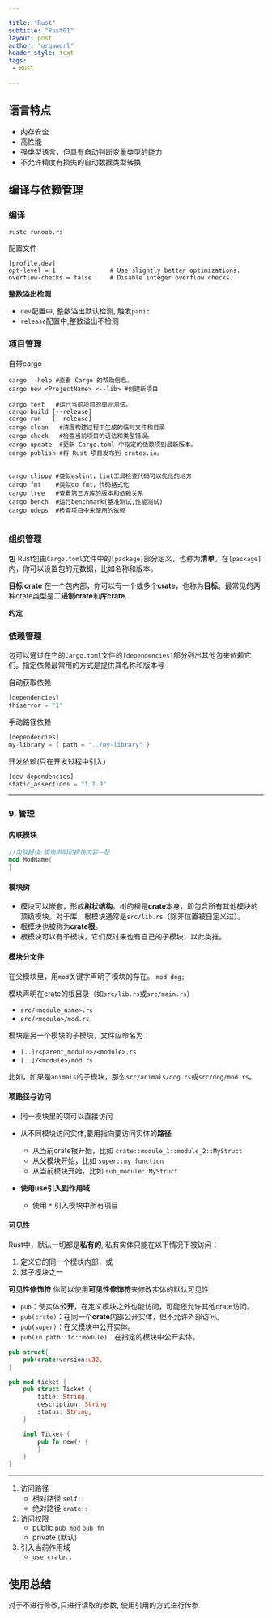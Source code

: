 ```yaml
---

title: "Rust"
subtitle: "Rust01"
layout: post
author: "orgaworl"
header-style: text
tags:
 - Rust
 
---
```


## 语言特点

- 内存安全
- 高性能
- 强类型语言，但具有自动判断变量类型的能力
- 不允许精度有损失的自动数据类型转换

## 编译与依赖管理
### 编译
```shell
rustc runoob.rs
```

配置文件
```
[profile.dev]
opt-level = 1               # Use slightly better optimizations.
overflow-checks = false     # Disable integer overflow checks.
```


**整数溢出检测**
- `dev`配置中, 整数溢出默认检测, 触发`panic`
- `release`配置中,整数溢出不检测

### 项目管理
自带cargo
```
cargo --help #查看 Cargo 的帮助信息。
cargo new <ProjectName> <--lib> #创建新项目

cargo test   #运行当前项目的单元测试。
cargo build [--release]
cargo run   [--release]
cargo clean   #清理构建过程中生成的临时文件和目录
cargo check   #检查当前项目的语法和类型错误。
cargo update  #更新 Cargo.toml 中指定的依赖项到最新版本。
cargo publish #将 Rust 项目发布到 crates.io。


cargo clippy #类似eslint，lint工具检查代码可以优化的地方
cargo fmt    #类似go fmt，代码格式化
cargo tree   #查看第三方库的版本和依赖关系
cargo bench  #运行benchmark(基准测试,性能测试)
cargo udeps  #检查项目中未使用的依赖


```

### 组织管理

**包**
Rust包由`Cargo.toml`文件中的`[package]`部分定义，也称为**清单**。在`[package]`内，你可以设置包的元数据，比如名称和版本。

**目标 crate**
在一个包内部，你可以有一个或多个**crate**，也称为**目标**。最常见的两种crate类型是**二进制crate**和**库crate**.


**约定**



### 依赖管理
包可以通过在它的`Cargo.toml`文件的`[dependencies]`部分列出其他包来依赖它们。指定依赖最常用的方式是提供其名称和版本号：

自动获取依赖
```rust
[dependencies] 
thiserror = "1"
```
手动路径依赖
```rust
[dependencies]
my-library = { path = "../my-library" }
```
开发依赖(只在开发过程中引入)
```rust
[dev-dependencies]
static_assertions = "1.1.0"
```

---
### 9. 管理
#### 内联模块
```rust
//内联模块:模块声明和模块内容一起
mod ModName{
}
```

#### 模块树
- 模块可以嵌套，形成**树状结构**。树的根是**crate**本身，即包含所有其他模块的顶级模块。对于库，根模块通常是`src/lib.rs`（除非位置被自定义过）。
- 根模块也被称为**crate根**。
- 根模块可以有子模块，它们反过来也有自己的子模块，以此类推。

#### 模块分文件

在父模块里，用`mod`关键字声明子模块的存在。
`mod dog;`

模块声明在crate的根目录（如`src/lib.rs`或`src/main.rs`）
- `src/<module_name>.rs`
- `src/<module>/mod.rs`

模块是另一个模块的子模块，文件应命名为：
- `[..]/<parent_module>/<module>.rs`
- `[..]/<module>/mod.rs`


比如，如果是`animals`的子模块，那么`src/animals/dog.rs`或`src/dog/mod.rs`。

#### 项路径与访问
- 同一模块里的项可以直接访问

- 从不同模块访问实体,要用指向要访问实体的**路径**
	- 从当前crate根开始，比如 `crate::module_1::module_2::MyStruct`
	- 从父模块开始，比如 `super::my_function`
	- 从当前模块开始，比如 `sub_module::MyStruct`

- **使用use引入到作用域**
	- 使用 `*` 引入模块中所有项目

#### 可见性
Rust中，默认一切都是**私有的**, 私有实体只能在以下情况下被访问：
1. 定义它的同一个模块内部，或
2. 其子模块之一

**可见性修饰符**
你可以使用**可见性修饰符**来修改实体的默认可见性:
- `pub`：使实体**公开**，在定义模块之外也能访问，可能还允许其他crate访问。
- `pub(crate)`：在同一个**crate**内部公开实体，但不允许外部访问。
- `pub(super)`：在父模块中公开实体。
- `pub(in path::to::module)`：在指定的模块中公开实体。

```rust
pub struct{
	pub(crate)version:u32,
}

pub mod ticket {
    pub struct Ticket {
        title: String,
        description: String,
        status: String,
    }

    impl Ticket {
        pub fn new() {
        }
    }
}

```



---


1. 访问路径
	- 相对路径 `self::`
	- 绝对路径 `crate::`
2. 访问权限
	- public `pub mod` `pub fn`
	- private (默认)
3. 引入当前作用域
	- `use crate::`

## 使用总结
对于不进行修改,只进行读取的参数, 使用引用的方式进行传参.

